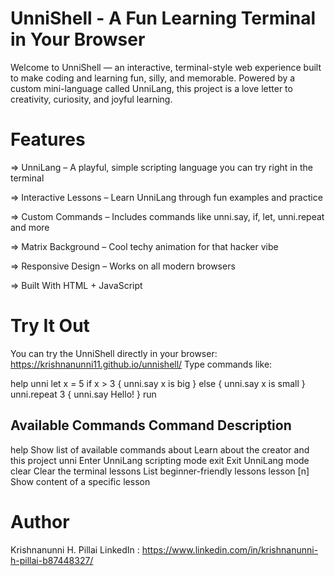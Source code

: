 # UnniShell - A Fun Learning Terminal in Your Browser
Welcome to UnniShell — an interactive, terminal-style web experience built to make coding and learning fun, silly, and memorable. 
Powered by a custom mini-language called UnniLang, this project is a love letter to creativity, curiosity, and joyful learning.

# Features
=> UnniLang – A playful, simple scripting language you can try right in the terminal

=> Interactive Lessons – Learn UnniLang through fun examples and practice

=> Custom Commands – Includes commands like unni.say, if, let, unni.repeat and more

=> Matrix Background – Cool techy animation for that hacker vibe

=> Responsive Design – Works on all modern browsers

=> Built With HTML + JavaScript

# Try It Out
You can try the UnniShell directly in your browser: https://krishnanunni11.github.io/unnishell/
Type commands like:


help
unni
let x = 5
if x > 3 {
  unni.say x is big
} else {
  unni.say x is small
}
unni.repeat 3 {
  unni.say Hello!
}
run

Available Commands
  Command	                 Description
----------------------------------------------
help	              Show list of available commands
about	              Learn about the creator and this project
unni	              Enter UnniLang scripting mode
exit	              Exit UnniLang mode
clear	              Clear the terminal
lessons	            List beginner-friendly lessons
lesson [n]	        Show content of a specific lesson


# Author
Krishnanunni H. Pillai
LinkedIn : https://www.linkedin.com/in/krishnanunni-h-pillai-b87448327/

